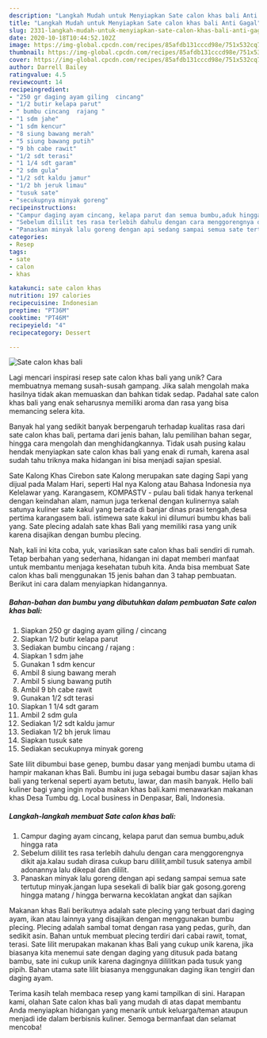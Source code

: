 ```yaml
---
description: "Langkah Mudah untuk Menyiapkan Sate calon khas bali Anti Gagal"
title: "Langkah Mudah untuk Menyiapkan Sate calon khas bali Anti Gagal"
slug: 2331-langkah-mudah-untuk-menyiapkan-sate-calon-khas-bali-anti-gagal
date: 2020-10-18T10:44:52.102Z
image: https://img-global.cpcdn.com/recipes/85afdb131cccd98e/751x532cq70/sate-calon-khas-bali-foto-resep-utama.jpg
thumbnail: https://img-global.cpcdn.com/recipes/85afdb131cccd98e/751x532cq70/sate-calon-khas-bali-foto-resep-utama.jpg
cover: https://img-global.cpcdn.com/recipes/85afdb131cccd98e/751x532cq70/sate-calon-khas-bali-foto-resep-utama.jpg
author: Darrell Bailey
ratingvalue: 4.5
reviewcount: 14
recipeingredient:
- "250 gr daging ayam giling  cincang"
- "1/2 butir kelapa parut"
- " bumbu cincang  rajang "
- "1 sdm jahe"
- "1 sdm kencur"
- "8 siung bawang merah"
- "5 siung bawang putih"
- "9 bh cabe rawit"
- "1/2 sdt terasi"
- "1 1/4 sdt garam"
- "2 sdm gula"
- "1/2 sdt kaldu jamur"
- "1/2 bh jeruk limau"
- "tusuk sate"
- "secukupnya minyak goreng"
recipeinstructions:
- "Campur daging ayam cincang, kelapa parut dan semua bumbu,aduk hingga rata"
- "Sebelum dililit tes rasa terlebih dahulu dengan cara menggorengnya dikit aja.kalau sudah dirasa cukup baru dililit,ambil tusuk satenya ambil adonannya lalu dikepal dan dililit."
- "Panaskan minyak lalu goreng dengan api sedang sampai semua sate tertutup minyak.jangan lupa sesekali di balik biar gak gosong.goreng hingga matang / hingga berwarna kecoklatan angkat dan sajikan"
categories:
- Resep
tags:
- sate
- calon
- khas

katakunci: sate calon khas 
nutrition: 197 calories
recipecuisine: Indonesian
preptime: "PT36M"
cooktime: "PT46M"
recipeyield: "4"
recipecategory: Dessert

---
```



![Sate calon khas bali](https://img-global.cpcdn.com/recipes/85afdb131cccd98e/751x532cq70/sate-calon-khas-bali-foto-resep-utama.jpg)

Lagi mencari inspirasi resep sate calon khas bali yang unik? Cara membuatnya memang susah-susah gampang. Jika salah mengolah maka hasilnya tidak akan memuaskan dan bahkan tidak sedap. Padahal sate calon khas bali yang enak seharusnya memiliki aroma dan rasa yang bisa memancing selera kita.

Banyak hal yang sedikit banyak berpengaruh terhadap kualitas rasa dari sate calon khas bali, pertama dari jenis bahan, lalu pemilihan bahan segar, hingga cara mengolah dan menghidangkannya. Tidak usah pusing kalau hendak menyiapkan sate calon khas bali yang enak di rumah, karena asal sudah tahu triknya maka hidangan ini bisa menjadi sajian spesial.

Sate Kalong Khas Cirebon sate Kalong merupakan sate daging Sapi yang dijual pada Malam Hari, seperti Hal nya Kalong atau Bahasa Indonesia nya Kelelawar yang. Karangasem, KOMPASTV - pulau bali tidak hanya terkenal dengan keindahan alam, namun juga terkenal dengan kulinernya salah satunya kuliner sate kakul yang berada di banjar dinas prasi tengah,desa pertima karangasem bali. istimewa sate kakul ini dilumuri bumbu khas bali yang. Sate plecing adalah sate khas Bali yang memiliki rasa yang unik karena disajikan dengan bumbu plecing.


Nah, kali ini kita coba, yuk, variasikan sate calon khas bali sendiri di rumah. Tetap berbahan yang sederhana, hidangan ini dapat memberi manfaat untuk membantu menjaga kesehatan tubuh kita. Anda bisa membuat Sate calon khas bali menggunakan 15 jenis bahan dan 3 tahap pembuatan. Berikut ini cara dalam menyiapkan hidangannya.

<!--inarticleads1-->

##### Bahan-bahan dan bumbu yang dibutuhkan dalam pembuatan Sate calon khas bali:

1. Siapkan 250 gr daging ayam giling / cincang
1. Siapkan 1/2 butir kelapa parut
1. Sediakan  bumbu cincang / rajang :
1. Siapkan 1 sdm jahe
1. Gunakan 1 sdm kencur
1. Ambil 8 siung bawang merah
1. Ambil 5 siung bawang putih
1. Ambil 9 bh cabe rawit
1. Gunakan 1/2 sdt terasi
1. Siapkan 1 1/4 sdt garam
1. Ambil 2 sdm gula
1. Sediakan 1/2 sdt kaldu jamur
1. Sediakan 1/2 bh jeruk limau
1. Siapkan tusuk sate
1. Sediakan secukupnya minyak goreng


Sate lilit dibumbui base genep, bumbu dasar yang menjadi bumbu utama di hampir makanan khas Bali. Bumbu ini juga sebagai bumbu dasar sajian khas bali yang terkenal seperti ayam betutu, lawar, dan masih banyak. Hello bali kuliner bagi yang ingin nyoba makan khas bali.kami menawarkan makanan khas Desa Tumbu dg. Local business in Denpasar, Bali, Indonesia. 

<!--inarticleads2-->

##### Langkah-langkah membuat Sate calon khas bali:

1. Campur daging ayam cincang, kelapa parut dan semua bumbu,aduk hingga rata
1. Sebelum dililit tes rasa terlebih dahulu dengan cara menggorengnya dikit aja.kalau sudah dirasa cukup baru dililit,ambil tusuk satenya ambil adonannya lalu dikepal dan dililit.
1. Panaskan minyak lalu goreng dengan api sedang sampai semua sate tertutup minyak.jangan lupa sesekali di balik biar gak gosong.goreng hingga matang / hingga berwarna kecoklatan angkat dan sajikan


Makanan khas Bali berikutnya adalah sate plecing yang terbuat dari daging ayam, ikan atau lainnya yang disajikan dengan menggunakan bumbu plecing. Plecing adalah sambal tomat dengan rasa yang pedas, gurih, dan sedikit asin. Bahan untuk membuat plecing terdiri dari cabai rawit, tomat, terasi. Sate lilit merupakan makanan khas Bali yang cukup unik karena, jika biasanya kita menemui sate dengan daging yang ditusuk pada batang bambu, sate ini cukup unik karena dagingnya dililitkan pada tusuk yang pipih. Bahan utama sate lilit biasanya menggunakan daging ikan tengiri dan daging ayam. 

Terima kasih telah membaca resep yang kami tampilkan di sini. Harapan kami, olahan Sate calon khas bali yang mudah di atas dapat membantu Anda menyiapkan hidangan yang menarik untuk keluarga/teman ataupun menjadi ide dalam berbisnis kuliner. Semoga bermanfaat dan selamat mencoba!
